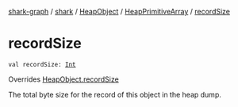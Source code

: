 [shark-graph](../../../index.md) / [shark](../../index.md) / [HeapObject](../index.md) / [HeapPrimitiveArray](index.md) / [recordSize](./record-size.md)

# recordSize

`val recordSize: `[`Int`](https://kotlinlang.org/api/latest/jvm/stdlib/kotlin/-int/index.html)

Overrides [HeapObject.recordSize](../record-size.md)

The total byte size for the record of this object in the heap dump.

